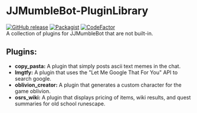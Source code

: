# JJMumbleBot-PluginLibrary
[![GitHub release](https://img.shields.io/github/release/DuckBoss/JJMumbleBot-PluginLibrary.svg)](https://github.com/DuckBoss/JJMumbleBot-PluginLibrary/releases/latest)
[![Packagist](https://img.shields.io/badge/License-GPL-blue.svg)](https://github.com/DuckBoss/JJMumbleBot-PluginLibrary/blob/master/LICENSE)
[![CodeFactor](https://www.codefactor.io/repository/github/duckboss/jjmumblebot-pluginlibrary/badge/master)](https://www.codefactor.io/repository/github/duckboss/jjmumblebot-pluginlibrary/overview/master)
<br>
A collection of plugins for JJMumbleBot that are not built-in.


## Plugins:
- <b>copy_pasta:</b> A plugin that simply posts ascii text memes in the chat.
- <b>lmgtfy:</b> A plugin that uses the "Let Me Google That For You" API to search google.
- <b>oblivion_creator:</b> A plugin that generates a custom character for the game oblivion.
- <b>osrs_wiki:</b> A plugin that displays pricing of items, wiki results, and quest summaries for old school runescape.
